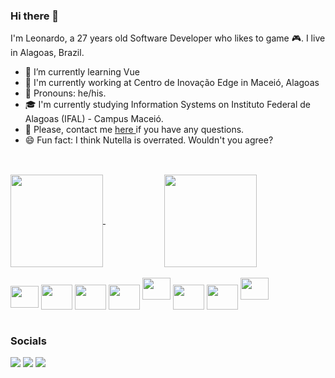 ### Hi there 👋
I'm Leonardo, a 27 years old Software Developer who likes to game 🎮. I live in Alagoas, Brazil.

- 📖 I’m currently learning Vue
- 💼 I'm currently working at Centro de Inovação Edge in Maceió, Alagoas
- 🙂 Pronouns: he/his.
- 🎓 I'm currently studying Information Systems on Instituto Federal de Alagoas (IFAL) - Campus Maceió.
- 💬 Please, contact me <a href='https://www.github.com/leohas/leohas/issues'> here </a> if you have any questions.
- 😄 Fun fact: I think Nutella is overrated. Wouldn't you agree?
## 
<br>
<div>
  <a href="https://github.com/leohas/github-readme-stats">
    <img height="148" align="center" src="https://github-readme-stats.vercel.app/api?username=leohas&count_private=true&show_icons=true&theme=radical"/>
  </a>
  &nbsp &nbsp &nbsp &nbsp &nbsp &nbsp &nbsp &nbsp &nbsp &nbsp &nbsp &nbsp
  <a href="https://github.com/leohas/convoychat">
    <img height="148" align="center" src="https://github-readme-stats.vercel.app/api/top-langs/?username=leohas&layout=compact&theme=radical"/>
  </a>
</div>

<br> 

<div>
  <img src="https://cdn.jsdelivr.net/gh/devicons/devicon/icons/typescript/typescript-original.svg" height="35" width="45" align="center"/>
  <img src="https://cdn.jsdelivr.net/gh/devicons/devicon/icons/angularjs/angularjs-original.svg" height="40" width="50" align="center" />
  <img src="https://cdn.jsdelivr.net/gh/devicons/devicon/icons/react/react-original-wordmark.svg" height="40" width="50" align="center" />
  <img src="https://cdn.jsdelivr.net/gh/devicons/devicon/icons/php/php-original.svg" height="40" width="50" align="center" />
  <img src="https://cdn.jsdelivr.net/gh/devicons/devicon@latest/icons/laravel/laravel-original.svg" height="35" width="45" />
  <img src="https://cdn.jsdelivr.net/gh/devicons/devicon/icons/html5/html5-plain-wordmark.svg" height="40" width="50" align="center"/>
  <img src="https://cdn.jsdelivr.net/gh/devicons/devicon/icons/css3/css3-plain-wordmark.svg" height="40" width="50" align="center" />
  <img src="https://cdn.jsdelivr.net/gh/devicons/devicon@latest/icons/docker/docker-original.svg" height="35" width="45" />  
</div>

<br>
 
### Socials
<a href="mailto:leohas.dev@gmail.com"><img src="https://img.shields.io/badge/Gmail-D14836?style=for-the-badge&logo=gmail&logoColor=white"/></a><nobr>
<a href="https://www.instagram.com/leohdas/"><img src="https://img.shields.io/badge/Instagram-E4405F?style=for-the-badge&logo=instagram&logoColor=white"/></a>
<a href="https://linkedin.com/in/leohas"><img src="https://img.shields.io/badge/LinkedIn-0077B5?style=for-the-badge&logo=linkedin&logoColor=white"/></a>
